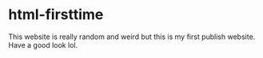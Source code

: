 # html-firsttime
This website is really random and weird but this is my first publish website. Have a good look lol. 
